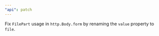 ```yaml
---
"api": patch
---
```


Fix `FilePart` usage in `http.Body.form` by renaming the `value` property to `file`.
